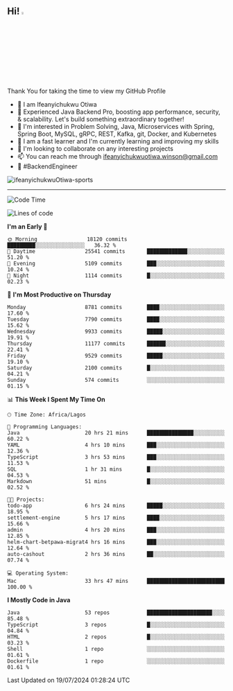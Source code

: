 <!-- BLOG-POST-LIST:START --><!-- BLOG-POST-LIST:END -->

## Hi! <img src="https://media.giphy.com/media/hvRJCLFzcasrR4ia7z/giphy.gif" width="4%"> 

Thank You for taking the time to view my GitHub Profile

- 👋 I am Ifeanyichukwu Otiwa
- 🚀 Experienced Java Backend Pro, boosting app performance, security, & scalability. Let's build something extraordinary together!
- 👀 I'm interested in Problem Solving, Java, Microservices with Spring, Spring Boot, MySQL, gRPC, REST, Kafka, git, Docker, and Kubernetes
- 🌱 I am a fast learner and I'm currently learning and improving my skills
- 💞️ I'm looking to collaborate on any interesting projects
- 📫 You can reach me through ifeanyichukwuotiwa.winson@gmail.com
- 🚀 #BackendEngineer

<p align="left" marginTop="10px"> <img src="https://komarev.com/ghpvc/?username=ifeanyichukwuOtiwa-sports&label=Profile%20views&color=0e75b6&style=for-the-badge" alt="ifeanyichukwuOtiwa-sports" /> </p>

***

<!--START_SECTION:waka-->
![Code Time](http://img.shields.io/badge/Code%20Time-2%2C645%20hrs%2031%20mins-blue)

![Lines of code](https://img.shields.io/badge/From%20Hello%20World%20I%27ve%20Written-12.3%20million%20lines%20of%20code-blue)

**I'm an Early 🐤** 

```text
🌞 Morning                18120 commits       █████████░░░░░░░░░░░░░░░░   36.32 % 
🌆 Daytime                25541 commits       █████████████░░░░░░░░░░░░   51.20 % 
🌃 Evening                5109 commits        ███░░░░░░░░░░░░░░░░░░░░░░   10.24 % 
🌙 Night                  1114 commits        █░░░░░░░░░░░░░░░░░░░░░░░░   02.23 % 
```
📅 **I'm Most Productive on Thursday** 

```text
Monday                   8781 commits        ████░░░░░░░░░░░░░░░░░░░░░   17.60 % 
Tuesday                  7790 commits        ████░░░░░░░░░░░░░░░░░░░░░   15.62 % 
Wednesday                9933 commits        █████░░░░░░░░░░░░░░░░░░░░   19.91 % 
Thursday                 11177 commits       ██████░░░░░░░░░░░░░░░░░░░   22.41 % 
Friday                   9529 commits        █████░░░░░░░░░░░░░░░░░░░░   19.10 % 
Saturday                 2100 commits        █░░░░░░░░░░░░░░░░░░░░░░░░   04.21 % 
Sunday                   574 commits         ░░░░░░░░░░░░░░░░░░░░░░░░░   01.15 % 
```


📊 **This Week I Spent My Time On** 

```text
🕑︎ Time Zone: Africa/Lagos

💬 Programming Languages: 
Java                     20 hrs 21 mins      ███████████████░░░░░░░░░░   60.22 % 
YAML                     4 hrs 10 mins       ███░░░░░░░░░░░░░░░░░░░░░░   12.36 % 
TypeScript               3 hrs 53 mins       ███░░░░░░░░░░░░░░░░░░░░░░   11.53 % 
SQL                      1 hr 31 mins        █░░░░░░░░░░░░░░░░░░░░░░░░   04.53 % 
Markdown                 51 mins             █░░░░░░░░░░░░░░░░░░░░░░░░   02.52 % 

🐱‍💻 Projects: 
todo-app                 6 hrs 24 mins       █████░░░░░░░░░░░░░░░░░░░░   18.95 % 
settlement-engine        5 hrs 17 mins       ████░░░░░░░░░░░░░░░░░░░░░   15.66 % 
admin                    4 hrs 20 mins       ███░░░░░░░░░░░░░░░░░░░░░░   12.85 % 
helm-chart-betpawa-migrat4 hrs 16 mins       ███░░░░░░░░░░░░░░░░░░░░░░   12.64 % 
auto-cashout             2 hrs 36 mins       ██░░░░░░░░░░░░░░░░░░░░░░░   07.74 % 

💻 Operating System: 
Mac                      33 hrs 47 mins      █████████████████████████   100.00 % 
```

**I Mostly Code in Java** 

```text
Java                     53 repos            █████████████████████░░░░   85.48 % 
TypeScript               3 repos             █░░░░░░░░░░░░░░░░░░░░░░░░   04.84 % 
HTML                     2 repos             █░░░░░░░░░░░░░░░░░░░░░░░░   03.23 % 
Shell                    1 repo              ░░░░░░░░░░░░░░░░░░░░░░░░░   01.61 % 
Dockerfile               1 repo              ░░░░░░░░░░░░░░░░░░░░░░░░░   01.61 % 
```




 Last Updated on 19/07/2024 01:28:24 UTC
<!--END_SECTION:waka-->

<!--
<p align="center">
![trophy](https://github-profile-trophy.vercel.app/?username=ifeanyichukwuOtiwa-sports&theme=onedark) (https://github.com/ryo-ma/github-profile-trophy)
</p>
-->

<!---
ifeanyi-otiwa/ifeanyi-otiwa is a ✨ special ✨ repository because its `README.md` (this file) appears on your GitHub profile.
You can click the Preview link to take a look at your changes.
--->
